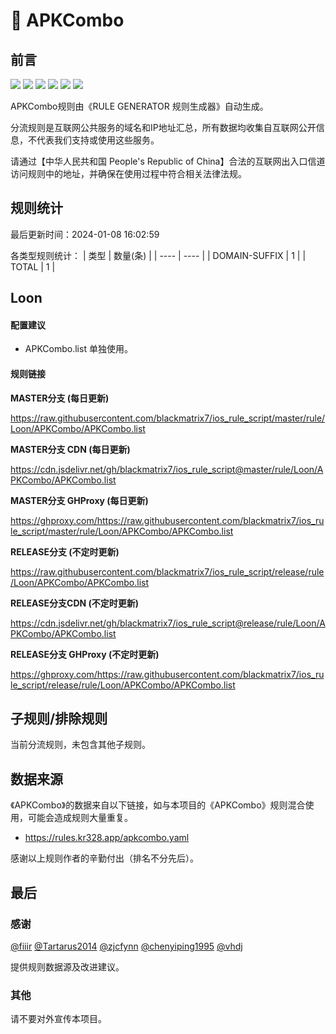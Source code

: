 # 🧸 APKCombo

## 前言

![](https://shields.io/badge/-移除重复规则-ff69b4) ![](https://shields.io/badge/-DOMAIN与DOMAIN--SUFFIX合并-green) ![](https://shields.io/badge/-DOMAIN--SUFFIX间合并-critical) ![](https://shields.io/badge/-DOMAIN与DOMAIN--KEYWORD合并-9cf) ![](https://shields.io/badge/-DOMAIN--SUFFIX与DOMAIN--KEYWORD合并-blue) ![](https://shields.io/badge/-IP--CIDR(6)合并-blueviolet) 

APKCombo规则由《RULE GENERATOR 规则生成器》自动生成。

分流规则是互联网公共服务的域名和IP地址汇总，所有数据均收集自互联网公开信息，不代表我们支持或使用这些服务。

请通过【中华人民共和国 People's Republic of China】合法的互联网出入口信道访问规则中的地址，并确保在使用过程中符合相关法律法规。

## 规则统计

最后更新时间：2024-01-08 16:02:59

各类型规则统计：
| 类型 | 数量(条)  | 
| ---- | ----  |
| DOMAIN-SUFFIX | 1  | 
| TOTAL | 1  | 


## Loon 

#### 配置建议
- APKCombo.list 单独使用。

#### 规则链接
**MASTER分支 (每日更新)**

https://raw.githubusercontent.com/blackmatrix7/ios_rule_script/master/rule/Loon/APKCombo/APKCombo.list

**MASTER分支 CDN (每日更新)**

https://cdn.jsdelivr.net/gh/blackmatrix7/ios_rule_script@master/rule/Loon/APKCombo/APKCombo.list

**MASTER分支 GHProxy (每日更新)**

https://ghproxy.com/https://raw.githubusercontent.com/blackmatrix7/ios_rule_script/master/rule/Loon/APKCombo/APKCombo.list

**RELEASE分支 (不定时更新)**

https://raw.githubusercontent.com/blackmatrix7/ios_rule_script/release/rule/Loon/APKCombo/APKCombo.list

**RELEASE分支CDN (不定时更新)**

https://cdn.jsdelivr.net/gh/blackmatrix7/ios_rule_script@release/rule/Loon/APKCombo/APKCombo.list

**RELEASE分支 GHProxy (不定时更新)**

https://ghproxy.com/https://raw.githubusercontent.com/blackmatrix7/ios_rule_script/release/rule/Loon/APKCombo/APKCombo.list

## 子规则/排除规则


当前分流规则，未包含其他子规则。

## 数据来源

《APKCombo》的数据来自以下链接，如与本项目的《APKCombo》规则混合使用，可能会造成规则大量重复。

- https://rules.kr328.app/apkcombo.yaml


感谢以上规则作者的辛勤付出（排名不分先后）。

## 最后

### 感谢

[@fiiir](https://github.com/fiiir) [@Tartarus2014](https://github.com/Tartarus2014) [@zjcfynn](https://github.com/zjcfynn) [@chenyiping1995](https://github.com/chenyiping1995) [@vhdj](https://github.com/vhdj)

提供规则数据源及改进建议。

### 其他

请不要对外宣传本项目。